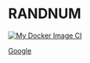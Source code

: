 # RANDNUM

[![My Docker Image CI](https://github.com/sherweipng/randnum/actions/workflows/main.yaml/badge.svg)](https://github.com/sherweipng/randnum/actions/workflows/main.yaml)

[Google](http://www.google.com)
